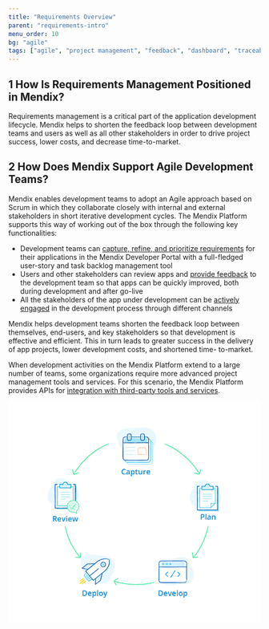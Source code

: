 ```yaml
---
title: "Requirements Overview"
parent: "requirements-intro"
menu_order: 10
bg: "agile"
tags: ["agile", "project management", "feedback", "dashboard", "traceability"]
---
```


## 1 How Is Requirements Management Positioned in Mendix?

Requirements management is a critical part of the application development lifecycle. Mendix helps to shorten the feedback loop between development teams and users as well as all other stakeholders in order to drive project success, lower costs, and decrease time-to-market.

## 2 How Does Mendix Support Agile Development Teams?

Mendix enables development teams to adopt an Agile approach based on Scrum in which they collaborate closely with internal and external stakeholders in short iterative development cycles. The Mendix Platform supports this way of working out of the box through the following key functionalities:

* Development teams can [capture, refine, and prioritize requirements](requirements-management#requirements-management) for their applications in the Mendix Developer Portal with a full-fledged user-story and task backlog management tool
* Users and other stakeholders can review apps and [provide feedback](feedback-management#feedback-management) to the development team so that apps can be quickly improved, both during development and after go-live
* All the stakeholders of the app under development can be [actively engaged](collaboration-channels#stakeholder-involvement) in the development process through different channels

Mendix helps development teams shorten the feedback loop between themselves, end-users, and key stakeholders so that development is effective and efficient. This in turn leads to greater success in the delivery of app projects, lower development costs, and shortened time- to-market.

When development activities on the Mendix Platform extend to a large number of teams, some organizations require more advanced project management tools and services. For this scenario, the Mendix Platform provides APIs for [integration with third-party tools and services](requirements-management#tooling).

![](attachments/agile/cycle-1.png)
